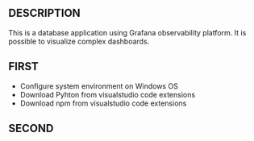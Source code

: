 ## DESCRIPTION

This is a database application using Grafana observability platform. It is possible to visualize complex dashboards.

## FIRST

* Configure system environment on Windows OS
* Download Pyhton from visualstudio code extensions
* Download npm from visualstudio code extensions

## SECOND

```


```


